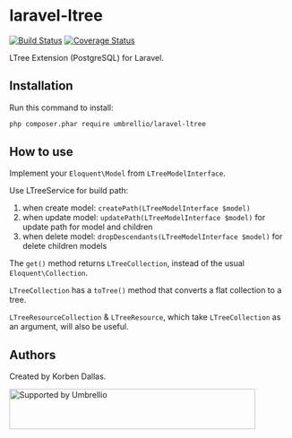 # laravel-ltree

[![Build Status](https://travis-ci.org/umbrellio/laravel-ltree.svg?branch=master)](https://travis-ci.org/umbrellio/laravel-ltree)
[![Coverage Status](https://coveralls.io/repos/github/umbrellio/laravel-ltree/badge.svg?branch=master)](https://coveralls.io/github/umbrellio/laravel-ltree?branch=master)

LTree Extension (PostgreSQL) for Laravel. 

## Installation

Run this command to install:
```bash
php composer.phar require umbrellio/laravel-ltree
```

## How to use

Implement your `Eloquent\Model` from `LTreeModelInterface`.

Use LTreeService for build path:
1. when create model: `createPath(LTreeModelInterface $model)`
2. when update model: `updatePath(LTreeModelInterface $model)` for update path for model and children
3. when delete model: `dropDescendants(LTreeModelInterface $model)` for delete children models

The `get()` method returns `LTreeCollection`, instead of the usual `Eloquent\Collection`.

`LTreeCollection` has a `toTree()` method that converts a flat collection to a tree.

`LTreeResourceCollection` & `LTreeResource`, which take `LTreeCollection` as an argument, will also be useful.

## Authors

Created by Korben Dallas.

<a href="https://github.com/umbrellio/">
<img style="float: left;" src="https://umbrellio.github.io/Umbrellio/supported_by_umbrellio.svg" alt="Supported by Umbrellio" width="439" height="72">
</a>
